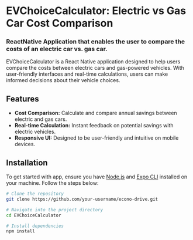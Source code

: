 # EVChoiceCalculator: Electric vs Gas Car Cost Comparison

### ReactNative Application that enables the user to compare the costs of an electric car vs. gas car.

EVChoiceCalculator is a React Native application designed to help users compare the costs between electric cars and gas-powered vehicles. 
With user-friendly interfaces and real-time calculations, users can make informed decisions about their vehicle choices.


## Features

- **Cost Comparison:** Calculate and compare annual savings between electric and gas cars.
- **Real-time Calculation:** Instant feedback on potential savings with electric vehicles.
- **Responsive UI:** Designed to be user-friendly and intuitive on mobile devices.




## Installation

To get started with app,  ensure you have [Node.js](https://nodejs.org/) and [Expo CLI](https://docs.expo.dev/get-started/installation/) installed on your machine. Follow the steps below:

```bash
# Clone the repository
git clone https://github.com/your-username/econo-drive.git

# Navigate into the project directory
cd EVChoiceCalculator

# Install dependencies
npm install
